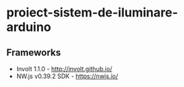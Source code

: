# proiect-sistem-de-iluminare-arduino

## Frameworks

- Involt 1.1.0 - http://involt.github.io/
- NW.js v0.39.2 SDK - https://nwjs.io/